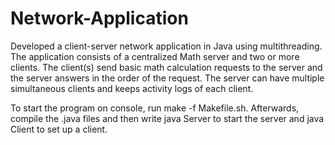 # Network-Application

Developed a client-server network application in Java using multithreading. The application consists of a centralized Math server and two or more clients. The client(s) send basic math calculation requests to the server and the server answers in the order of the request. The server can have multiple simultaneous clients and keeps activity logs of each client.

To start the program on console, run make -f Makefile.sh. Afterwards, compile the .java files and then write java Server to start the server and java Client to set up a client.

